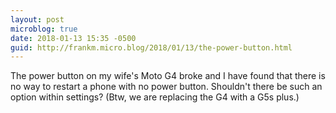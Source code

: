 ```yaml
---
layout: post
microblog: true
date: 2018-01-13 15:35 -0500
guid: http://frankm.micro.blog/2018/01/13/the-power-button.html
---
```

The power button on my wife's Moto G4 broke and I have found that there is no way to restart a phone with no power button. Shouldn't there be such an option within settings? (Btw, we are replacing the G4 with a G5s plus.)
